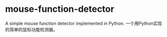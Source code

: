 # mouse-function-detector
A simple mouse function detector implemented in Python. 一个用Python实现的简单的鼠标功能检测器。
